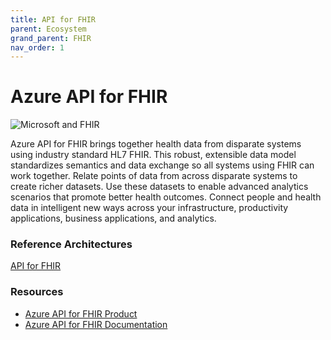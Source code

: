```yaml
---
title: API for FHIR
parent: Ecosystem
grand_parent: FHIR
nav_order: 1
---
```


# Azure API for FHIR 

![Microsoft and FHIR](/assets/images/msft-fhir.png)

Azure API for FHIR brings together health data from disparate systems using industry standard HL7 FHIR. This robust, extensible data model standardizes semantics and data exchange so all systems using FHIR can work together.  Relate points of data from across disparate systems to create richer datasets. Use these datasets to enable advanced analytics scenarios that promote better health outcomes. Connect people and health data in intelligent new ways across your infrastructure, productivity applications, business applications, and analytics.

### Reference Architectures 
[API for FHIR](/health-architectures/Architectures-FHIR.html)

### Resources 
- [Azure API for FHIR Product](https://azure.microsoft.com/en-us/services/azure-api-for-fhir/)
- [Azure API for FHIR Documentation](https://docs.microsoft.com/en-us/azure/healthcare-apis/)

